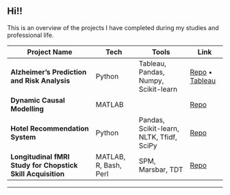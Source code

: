## Hi!! 

This is an overview of the projects I have completed during my studies and professional life. 

|  Project Name | Tech | Tools | Link |
|---------------|--------------|------------|------------|
| **Alzheimer’s Prediction and Risk Analysis** | Python | Tableau, Pandas, Numpy, Scikit-learn | [Repo](https://github.com/lalersoy/alzheimers-disease-prediction) • [Tableau](https://public.tableau.com/views/alzheimers-prediction/Dashboard1?:language=en-GB&:sid=&:redirect=auth&:display_count=n&:origin=viz_share_link) |
| **Dynamic Causal Modelling** | MATLAB |  | [Repo](https://github.com/lalersoy/dynamic-causal-modelling) |
| **Hotel Recommendation System** | Python | Pandas, Scikit-learn, NLTK, Tfidf, SciPy | [Repo](https://github.com/lalersoy/hotel-recommendation-system) |
| **Longitudinal fMRI Study for Chopstick Skill Acquisition** | MATLAB, R, Bash, Perl | SPM, Marsbar, TDT | [Repo](https://github.com/lalersoy/masters-thesis) |

---
